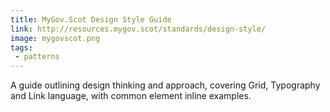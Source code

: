 ```yaml
---
title: MyGov.Scot Design Style Guide
link: http://resources.mygov.scot/standards/design-style/
image: mygovscot.png
tags:
 - patterns
---
```


A guide outlining design thinking and approach, covering Grid, Typography and Link language, with common element inline examples.
